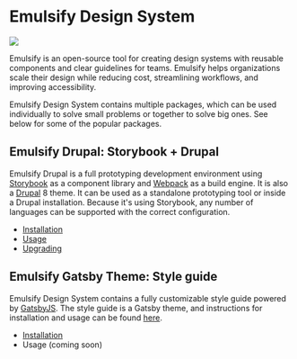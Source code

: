 # Emulsify Design System

![](.gitbook/assets/logo.png)

Emulsify is an open-source tool for creating design systems with reusable components and clear guidelines for teams. Emulsify helps organizations scale their design while reducing cost, streamlining workflows, and improving accessibility.

Emulsify Design System contains multiple packages, which can be used individually to solve small problems or together to solve big ones. See below for some of the popular packages.

## Emulsify Drupal: Storybook + Drupal

Emulsify Drupal is a full prototyping development environment using [Storybook](https://storybook.js.org/) as a component library and [Webpack](https://webpack.js.org/) as a build engine. It is also a [Drupal](https://www.drupal.org/) 8 theme. It can be used as a standalone prototyping tool or inside a Drupal installation. Because it's using Storybook, any number of languages can be supported with the correct configuration.

* [Installation](installation/design-system.md)
* [Usage](usage/commands.md)
* [Upgrading](installation/upgrading.md)

## Emulsify Gatsby Theme: Style guide

Emulsify Design System contains a fully customizable style guide powered by [GatsbyJS](https://www.gatsbyjs.org/). The style guide is a Gatsby theme, and instructions for installation and usage can be found [here](https://github.com/emulsify-ds/gatsby-theme-emulsify-workspace).

* [Installation](installation/styleguide-only.md)
* Usage \(coming soon\)

